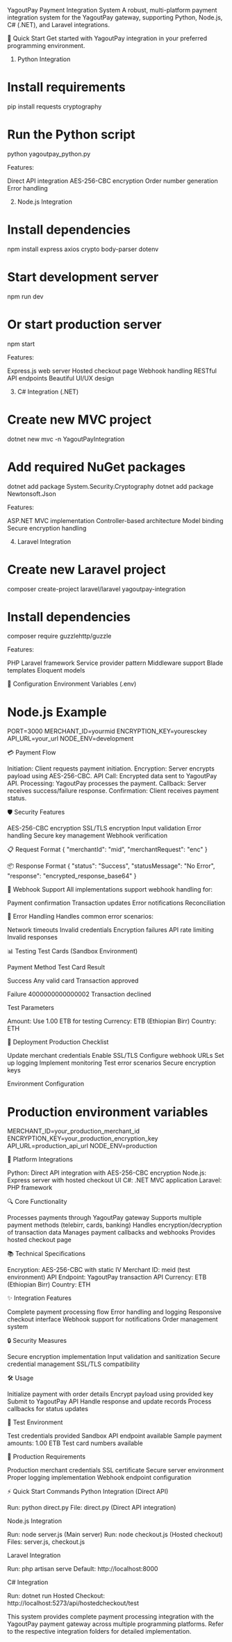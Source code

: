 YagoutPay Payment Integration System
A robust, multi-platform payment integration system for the YagoutPay gateway, supporting Python, Node.js, C# (.NET), and Laravel integrations.

🚀 Quick Start
Get started with YagoutPay integration in your preferred programming environment.
1. Python Integration
# Install requirements
pip install requests cryptography

# Run the Python script
python yagoutpay_python.py

Features:

Direct API integration
AES-256-CBC encryption
Order number generation
Error handling

2. Node.js Integration
# Install dependencies
npm install express axios crypto body-parser dotenv

# Start development server
npm run dev

# Or start production server
npm start

Features:

Express.js web server
Hosted checkout page
Webhook handling
RESTful API endpoints
Beautiful UI/UX design

3. C# Integration (.NET)
# Create new MVC project
dotnet new mvc -n YagoutPayIntegration

# Add required NuGet packages
dotnet add package System.Security.Cryptography
dotnet add package Newtonsoft.Json

Features:

ASP.NET MVC implementation
Controller-based architecture
Model binding
Secure encryption handling

4. Laravel Integration
# Create new Laravel project
composer create-project laravel/laravel yagoutpay-integration

# Install dependencies
composer require guzzlehttp/guzzle

Features:

PHP Laravel framework
Service provider pattern
Middleware support
Blade templates
Eloquent models


🔧 Configuration
Environment Variables (.env)
# Node.js Example
PORT=3000
MERCHANT_ID=yourmid
ENCRYPTION_KEY=youresckey
API_URL=your_url
NODE_ENV=development


💳 Payment Flow

Initiation: Client requests payment initiation.
Encryption: Server encrypts payload using AES-256-CBC.
API Call: Encrypted data sent to YagoutPay API.
Processing: YagoutPay processes the payment.
Callback: Server receives success/failure response.
Confirmation: Client receives payment status.


🛡️ Security Features

AES-256-CBC encryption
SSL/TLS encryption
Input validation
Error handling
Secure key management
Webhook verification


📋 Request Format
{
  "merchantId": "mid",
  "merchantRequest": "enc"
}

📦 Response Format
{
  "status": "Success",
  "statusMessage": "No Error",
  "response": "encrypted_response_base64"
}


🔄 Webhook Support
All implementations support webhook handling for:

Payment confirmation
Transaction updates
Error notifications
Reconciliation


🚨 Error Handling
Handles common error scenarios:

Network timeouts
Invalid credentials
Encryption failures
API rate limiting
Invalid responses


📊 Testing
Test Cards (Sandbox Environment)



Payment Method
Test Card
Result



Success
Any valid card
Transaction approved


Failure
4000000000000002
Transaction declined


Test Parameters

Amount: Use 1.00 ETB for testing
Currency: ETB (Ethiopian Birr)
Country: ETH


📝 Deployment
Production Checklist

Update merchant credentials
Enable SSL/TLS
Configure webhook URLs
Set up logging
Implement monitoring
Test error scenarios
Secure encryption keys

Environment Configuration
# Production environment variables
MERCHANT_ID=your_production_merchant_id
ENCRYPTION_KEY=your_production_encryption_key
API_URL=production_api_url
NODE_ENV=production


🌟 Platform Integrations

Python: Direct API integration with AES-256-CBC encryption
Node.js: Express server with hosted checkout UI
C#: .NET MVC application
Laravel: PHP framework


🔍 Core Functionality

Processes payments through YagoutPay gateway
Supports multiple payment methods (telebirr, cards, banking)
Handles encryption/decryption of transaction data
Manages payment callbacks and webhooks
Provides hosted checkout page


📚 Technical Specifications

Encryption: AES-256-CBC with static IV
Merchant ID: meid (test environment)
API Endpoint: YagoutPay transaction API
Currency: ETB (Ethiopian Birr)
Country: ETH


✨ Integration Features

Complete payment processing flow
Error handling and logging
Responsive checkout interface
Webhook support for notifications
Order management system


🔒 Security Measures

Secure encryption implementation
Input validation and sanitization
Secure credential management
SSL/TLS compatibility


🛠️ Usage

Initialize payment with order details
Encrypt payload using provided key
Submit to YagoutPay API
Handle response and update records
Process callbacks for status updates


🧪 Test Environment

Test credentials provided
Sandbox API endpoint available
Sample payment amounts: 1.00 ETB
Test card numbers available


🚀 Production Requirements

Production merchant credentials
SSL certificate
Secure server environment
Proper logging implementation
Webhook endpoint configuration


⚡ Quick Start Commands
Python Integration (Direct API)

Run: python direct.py
File: direct.py (Direct API integration)

Node.js Integration

Run: node server.js (Main server)
Run: node checkout.js (Hosted checkout)
Files: server.js, checkout.js

Laravel Integration

Run: php artisan serve
Default: http://localhost:8000

C# Integration

Run: dotnet run
Hosted Checkout: http://localhost:5273/api/hostedcheckout/test


This system provides complete payment processing integration with the YagoutPay payment gateway across multiple programming platforms. Refer to the respective integration folders for detailed implementation.
